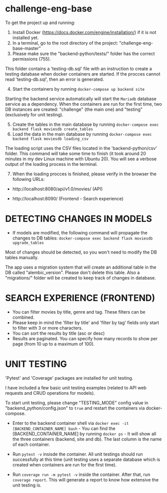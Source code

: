 # challenge-eng-base

To get the project up and running:

1. Install Docker (https://docs.docker.com/engine/installation/) if it is not installed yet.
2. In a terminal, go to the root directory of the project: "challenge-eng-base-master"
3. Please make sure the "backend-python/tests/" folder has the correct permissions (755). 

This folder contains a 'testing-db.sql' file with an instruction to create a testing database when 
docker containers are started. If the procces cannot read 'testing-db.sql', then
an error is generated.

4. Start the containers by running `docker-compose up backend site`

Starting the backend service automatically will start the `Mariadb` database service
as a dependency. When the containers are run for the first time, two DB instances are
created: "challenge" (the main one) and "testing" (exclusively for unit testing).

5. Create the tables in the main database by running `docker-compose exec backend flask moviesdb create_tables`
6. Load the data in the main database by running `docker-compose exec backend flask moviesdb loading_csv`

The loading script uses the CSV files located in the 'backend-python/csv' folder. This command will take some time
to finish (it took around 20 minutes in my dev Linux machine with Ubuntu 20). You will see a verbose
output of the loading process in the terminal.

7. When the loading procces is finished, please verify in the browser the following URLs:

- http://localhost:8080/api/v1.0/movies/ (API)

- http://localhost:8090/ (Frontend - Search experience)


DETECTING CHANGES IN MODELS
===========================

- If models are modified, the following command will propagate the changes to DB tables:
`docker-compose exec backend flask moviesdb upgrade_tables`

Most of changes should be detected, so you won't need to modify the DB tables manually.

The app uses a migration system that will create an additional table in the DB called "alembic_version".
Please don't delete this table. Also a "migrations/" folder will be created to keep track of 
changes in database.



SEARCH EXPERIENCE (FRONTEND)
============================
- You can filter movies by title, genre and tag. These filters can be combined.
- Please keep in mind the 'filter by title' and 'filter by tag' fields only start to filter with 3 or more characters.
- You can sort the results by title (asc or desc)
- Results are paginated. You can specify how many records to show per page (from 10 up to a maximum of 100).



UNIT TESTING
============
'Pytest' and 'Coverage' packages are installed for unit testing.

I have included a few basic unit testing examples (related to API web requests and CRUD operations for models).

To start unit testing, please change "TESTING_MODE" config value in "backend_python/config.json" to `true`
and restart the containers via docker-compose.

- Enter to the backend container shell via `docker exec -it [BACKEND_CONTAINER_NAME] bash` - 
You can find the [BACKEND_CONTAINER_NAME] by running `docker ps` - It will show all the three 
containers (backend, site and db). The last column is the name of each container.

- Run `pytest -v` insisde the container. All unit testings should run successfully at this time (unit testing uses a 
separate database which is created when containers are run for the first time).

- Run `coverage run -m pytest -v` inside the container. After that, run `coverage report`. 
This will generate a report to know how extensive the unit testing is.

